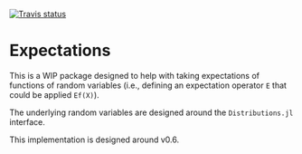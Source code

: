[![Travis status](https://travis-ci.org/econtoolkit/Expectations.jl.svg?branch=master)](https://travis-ci.org/econtoolkit/Expectations.jl)

# Expectations

This is a WIP package designed to help with taking expectations of functions of random variables (i.e., defining an expectation operator `E` that could be applied `Ef(X)`). 

The underlying random variables are designed around the `Distributions.jl` interface. 

This implementation is designed around v0.6. 